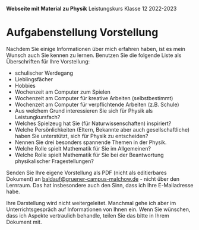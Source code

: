 **Webseite mit Material zu Physik**
	Leistungskurs Klasse 12 2022-2023

# Aufgabenstellung Vorstellung

Nachdem Sie einige Informationen über mich erfahren haben, ist es mein Wunsch auch Sie kennen zu lernen. Benutzen Sie die folgende Liste als Überschriften für Ihre Vorstellung:

- schulischer Werdegang
- Lieblingsfächer
- Hobbies
- Wochenzeit am Computer zum Spielen
- Wochenzeit am Computer für kreative Arbeiten (selbstbestimmt)
- Wochenzeit am Computer für verpflichtende Arbeiten (z.B. Schule)
- Aus welchem Grund interessieren Sie sich für Physik als Leistungkursfach?
- Welches Spielzeug hat Sie (für Naturwissenschaften) inspiriert?
- Welche Persönlichkeiten (Eltern, Bekannte aber auch gesellschaftliche) haben Sie unterstützt, sich für Physik zu entscheiden?
- Nennen Sie drei besonders spannende Themen in der Physik.
- Welche Rolle spielt Mathematik für Sie im Allgemeinen?
- Welche Rolle spielt Mathematik für Sie bei der Beantwortung physikalischer Fragestellungen?

Senden Sie Ihre eigene Vorstellung als PDF (nicht als editierbares Dokument) an baldauf@gruener-campus-malchow.de - nicht über den Lernraum. Das hat insbesondere auch den Sinn, dass ich Ihre E-Mailadresse habe.

Ihre Darstellung wird nicht weitergeleitet. Manchmal gehe ich aber im Unterrichtsgespräch auf Informationen von Ihnen ein. Wenn Sie wünschen, dass ich Aspekte vertraulich behandle, teilen Sie das bitte in Ihrem Dokument mit.
